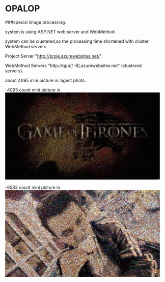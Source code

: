 # OPALOP
###special image processing.

system is using ASP.NET web server and WebMethod.

system can be clustered,so the processing time shortened with cluster WebMethod servers.

Project Server "http://proje.azurewebsites.net/".

WebMethod Servers "http://qpp[1-8].azurewebsites.net" (clustered servers).

about 4095 mini picture in lagest photo.

-4095 count mini picture in
![OnePhotoALofOfPictures](https://raw.githubusercontent.com/MSAlih1/OPALOP/master/game-of-thornes-opalop.jpg)

-9583 count mini picture in
![OnePhotoALofOfPictures](https://raw.githubusercontent.com/MSAlih1/OPALOP/master/self-test-24x24-opalop.jpg)
